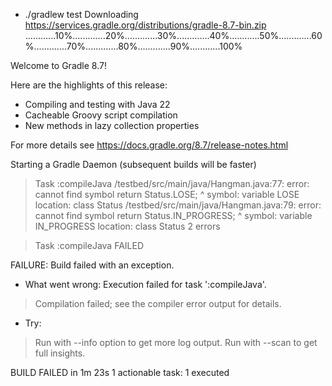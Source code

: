 + ./gradlew test
Downloading https://services.gradle.org/distributions/gradle-8.7-bin.zip
............10%.............20%.............30%.............40%............50%.............60%.............70%.............80%.............90%............100%

Welcome to Gradle 8.7!

Here are the highlights of this release:
 - Compiling and testing with Java 22
 - Cacheable Groovy script compilation
 - New methods in lazy collection properties

For more details see https://docs.gradle.org/8.7/release-notes.html

Starting a Gradle Daemon (subsequent builds will be faster)

> Task :compileJava
/testbed/src/main/java/Hangman.java:77: error: cannot find symbol
                return Status.LOSE;
                             ^
  symbol:   variable LOSE
  location: class Status
/testbed/src/main/java/Hangman.java:79: error: cannot find symbol
            return Status.IN_PROGRESS;
                         ^
  symbol:   variable IN_PROGRESS
  location: class Status
2 errors

> Task :compileJava FAILED

FAILURE: Build failed with an exception.

* What went wrong:
Execution failed for task ':compileJava'.
> Compilation failed; see the compiler error output for details.

* Try:
> Run with --info option to get more log output.
> Run with --scan to get full insights.

BUILD FAILED in 1m 23s
1 actionable task: 1 executed
